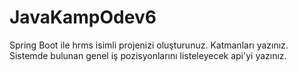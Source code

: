 # JavaKampOdev6

Spring Boot ile hrms isimli projenizi oluşturunuz.
Katmanları yazınız.
Sistemde bulunan genel iş pozisyonlarını listeleyecek api'yi yazınız.
